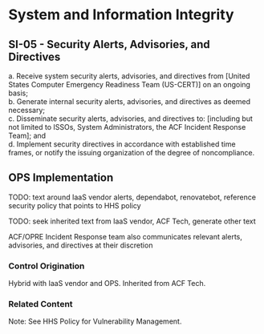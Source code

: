# System and Information Integrity
## SI-05 - Security Alerts, Advisories, and Directives

a. Receive system security alerts, advisories, and directives from [United States Computer Emergency Readiness Team (US-CERT)] on an ongoing basis;<br />
b. Generate internal security alerts, advisories, and directives as deemed necessary;<br />
c. Disseminate security alerts, advisories, and directives to: [including but not limited to ISSOs, System Administrators, the ACF Incident Response Team]; and<br />
d. Implement security directives in accordance with established time frames, or notify the issuing organization of the degree of noncompliance.

## OPS Implementation

TODO: text around IaaS vendor alerts, dependabot, renovatebot, reference security policy that points to HHS policy

TODO: seek inherited text from IaaS vendor, ACF Tech, generate other text

ACF/OPRE Incident Response team also communicates relevant alerts, advisories, and directives at their discretion

### Control Origination

Hybrid with IaaS vendor and OPS. Inherited from ACF Tech.

### Related Content
Note: See HHS Policy for Vulnerability Management.
